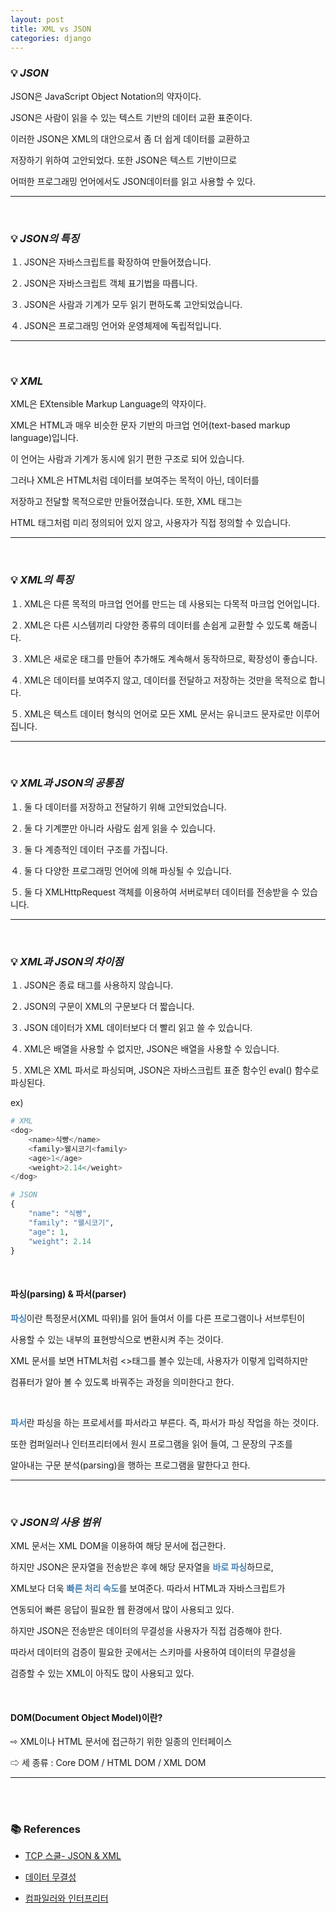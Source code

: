 ```yaml
---
layout: post
title: XML vs JSON
categories: django
---
```


### 💡 ***JSON***

JSON은 JavaScript Object Notation의 약자이다.

JSON은 사람이 읽을 수 있는 텍스트 기반의 데이터 교환 표준이다.

이러한 JSON은 XML의 대안으로서 좀 더 쉽게 데이터를 교환하고 

저장하기 위하여 고안되었다. 또한 JSON은 텍스트 기반이므로 

어떠한 프로그래밍 언어에서도 JSON데이터를 읽고 사용할 수 있다.

---

<br>

### 💡 ***JSON의 특징***

１. JSON은 자바스크립트를 확장하여 만들어졌습니다.

２. JSON은 자바스크립트 객체 표기법을 따릅니다.

３. JSON은 사람과 기계가 모두 읽기 편하도록 고안되었습니다.

４. JSON은 프로그래밍 언어와 운영체제에 독립적입니다.

---

<br>

### 💡 ***XML***

XML은 EXtensible Markup Language의 약자이다.

XML은 HTML과 매우 비슷한 문자 기반의 마크업 언어(text-based markup language)입니다.

이 언어는 사람과 기계가 동시에 읽기 편한 구조로 되어 있습니다.

그러나 XML은 HTML처럼 데이터를 보여주는 목적이 아닌, 데이터를 

저장하고 전달할 목적으로만 만들어졌습니다. 또한, XML 태그는 

HTML 태그처럼 미리 정의되어 있지 않고, 사용자가 직접 정의할 수 있습니다.

---

<br>

### 💡 ***XML의 특징***

１. XML은 다른 목적의 마크업 언어를 만드는 데 사용되는 다목적 마크업 언어입니다.

２. XML은 다른 시스템끼리 다양한 종류의 데이터를 손쉽게 교환할 수 있도록 해줍니다.

３. XML은 새로운 태그를 만들어 추가해도 계속해서 동작하므로, 확장성이 좋습니다.

４. XML은 데이터를 보여주지 않고, 데이터를 전달하고 저장하는 것만을 목적으로 합니다.

５. XML은 텍스트 데이터 형식의 언어로 모든 XML 문서는 유니코드 문자로만 이루어집니다.

---

<br>

### 💡 ***XML과 JSON의 공통점***

１. 둘 다 데이터를 저장하고 전달하기 위해 고안되었습니다.

２. 둘 다 기계뿐만 아니라 사람도 쉽게 읽을 수 있습니다.

３. 둘 다 계층적인 데이터 구조를 가집니다.

４. 둘 다 다양한 프로그래밍 언어에 의해 파싱될 수 있습니다.

５. 둘 다 XMLHttpRequest 객체를 이용하여 서버로부터 데이터를 전송받을 수 있습니다.

---

<br>

### 💡 ***XML과 JSON의 차이점***

１. JSON은 종료 태그를 사용하지 않습니다.

２. JSON의 구문이 XML의 구문보다 더 짧습니다.

３. JSON 데이터가 XML 데이터보다 더 빨리 읽고 쓸 수 있습니다.

４. XML은 배열을 사용할 수 없지만, JSON은 배열을 사용할 수 있습니다.

５. XML은 XML 파서로 파싱되며, JSON은 자바스크립트 표준 함수인 eval() 함수로 파싱된다.

ex)

```python
# XML
<dog>
    <name>식빵</name>
    <family>웰시코기<family>
    <age>1</age>
    <weight>2.14</weight>
</dog>

# JSON
{
    "name": "식빵",
    "family": "웰시코기",
    "age": 1,
    "weight": 2.14
}
```

<br>

#### 파싱(parsing) & 파서(parser)

<span style="color:#4682B4">**파싱**</span>이란 특정문서(XML 따위)를 읽어 들여서 이를 다른 프로그램이나 서브루틴이 

사용할 수 있는 내부의  표현방식으로 변환시켜 주는 것이다.

XML 문서를 보면 HTML처럼 <>태그를 볼수 있는데, 사용자가 이렇게 입력하지만 

컴퓨터가 알아 볼 수 있도록 바꿔주는 과정을 의미한다고 한다.

<br>

<span style="color:#4682B4">**파서**</span>란 파싱을 하는 프로세서를 파서라고 부른다. 즉, 파서가 파싱 작업을 하는 것이다.

또한 컴퍼일러나 인터프리터에서 원시 프로그램을 읽어 들여, 그 문장의 구조를 

알아내는 구문 분석(parsing)을 행하는 프로그램을 말한다고 한다.

---

<br>

### 💡 ***JSON의 사용 범위***

XML 문서는 XML DOM을 이용하여 해당 문서에 접근한다.

하지만 JSON은 문자열을 전송받은 후에 해당 문자열을 <span style="color:#4682B4">**바로 파싱**</span>하므로, 

XML보다 더욱 <span style="color:#4682B4">**빠른 처리 속도**</span>를 보여준다. 따라서 HTML과 자바스크립트가

연동되어 빠른 응답이 필요한 웹 환경에서 많이 사용되고 있다.

하지만 JSON은 전송받은 데이터의 무결성을 사용자가 직접 검증해야 한다.

따라서 데이터의 검증이 필요한 곳에서는 스키마를 사용하여 데이터의 무결성을

검증할 수 있는 XML이 아직도 많이 사용되고 있다.

<br>

#### DOM(Document Object Model)이란?

⇨ XML이나 HTML 문서에 접근하기 위한 일종의 인터페이스

⇨ 세 종류 : Core DOM / HTML DOM / XML DOM 

---

<br>

<br>

### 📚 References

- [TCP 스쿨- JSON & XML](http://tcpschool.com/json/json_intro_xml)

- [데이터 무결성](https://untitledtblog.tistory.com/123)

- [컴파일러와 인터프리터](https://coding-factory.tistory.com/303)
